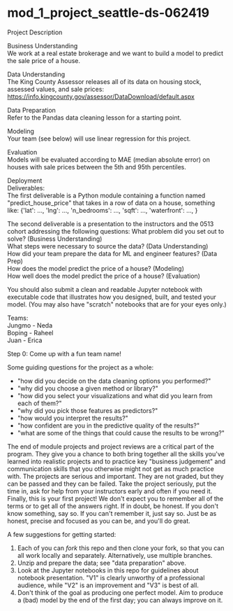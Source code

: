 # mod_1_project_seattle-ds-062419

Project Description

Business Understanding <br/>
We work at a real estate brokerage and we want to build a model to predict the sale price of a house.

Data Understanding <br/>
The King County Assessor releases all of its data on housing stock, assessed values, and sale prices: https://info.kingcounty.gov/assessor/DataDownload/default.aspx

Data Preparation <br/>
Refer to the Pandas data cleaning lesson for a starting point.

Modeling <br/>
Your team (see below) will use linear regression for this project.

Evaluation <br/>
Models will be evaluated according to MAE (median absolute error) on houses with sale prices between the 5th and 95th percentiles.

Deployment <br/>
Deliverables: <br/>
The first deliverable is a Python module containing a function named "predict_house_price" that takes in a row of data on a house, something like:
{'lat': …, 'lng': …, 'n_bedrooms': …, 'sqft': …, 'waterfront': …, }

The second deliverable is a presentation to the instructors and the 0513 cohort addressing the following questions:
What problem did you set out to solve? (Business Understanding) <br/>
What steps were necessary to source the data? (Data Understanding) <br/>
How did your team prepare the data for ML and engineer features? (Data Prep) <br/>
How does the model predict the price of a house? (Modeling) <br/>
How well does the model predict the price of a house? (Evaluation) <br/>

You should also submit a clean and readable Jupyter notebook with executable code that illustrates how you designed, built, and tested your model. (You may also have "scratch" notebooks that  are for your eyes only.)


Teams: <br/>
Jungmo - Neda <br/>
Boping - Raheel <br/>
Juan - Erica <br/>

Step 0: Come up with a fun team name!

Some guiding questions for the project as a whole:

* "how did you decide on the data cleaning options you performed?"
* "why did you choose a given method or library?"
* "how did you select your visualizations and what did you learn from each of them?"
* "why did you pick those features as predictors?"
* "how would you interpret the results?"
* "how confident are you in the predictive quality of the results?"
* "what are some of the things that could cause the results to be wrong?"

The end of module projects and project reviews are a critical part of the program. They give you a chance to both bring together all the skills you've learned into realistic projects and to practice key "business judgement" and communication skills that you otherwise might not get as much practice with.
The projects are serious and important. They are not graded, but they can be passed and they can be failed. Take the project seriously, put the time in, ask for help from your instructors early and often if you need it.
Finally, this is your first project! We don't expect you to remember all of the terms or to get all of the answers right. If in doubt, be honest. If you don't know something, say so. If you can't remember it, just say so. Just be as honest, precise and focused as you can be, and you'll do great.

A few suggestions for getting started:

1. Each of you can _fork_ this repo and then clone your fork, so that you can all work locally and separately. Alternatively, use multiple branches.
2. Unzip and prepare the data; see "data preparation" above.
3. Look at the Jupyter notebooks in this repo for guidelines about notebook presentation. "V1" is clearly unworthy of a professional audience, while "V2" is an improvement and "V3" is best of all.
4. Don't think of the goal as producing one perfect model. Aim to produce a (bad) model by the end of the first day; you can always improve on it.
